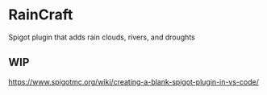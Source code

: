 # RainCraft
Spigot plugin that adds rain clouds, rivers, and droughts

## WIP
https://www.spigotmc.org/wiki/creating-a-blank-spigot-plugin-in-vs-code/